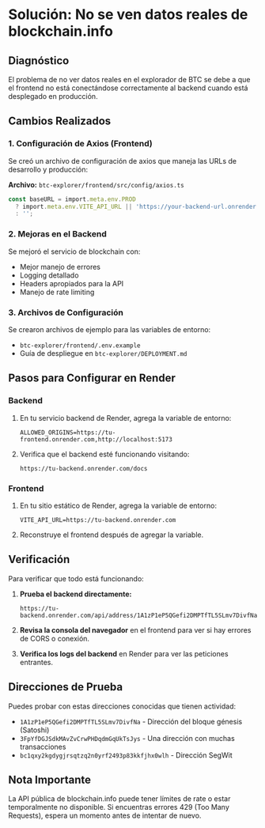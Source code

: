 # Solución: No se ven datos reales de blockchain.info

## Diagnóstico

El problema de no ver datos reales en el explorador de BTC se debe a que el frontend no está conectándose correctamente al backend cuando está desplegado en producción.

## Cambios Realizados

### 1. Configuración de Axios (Frontend)

Se creó un archivo de configuración de axios que maneja las URLs de desarrollo y producción:

**Archivo:** `btc-explorer/frontend/src/config/axios.ts`

```typescript
const baseURL = import.meta.env.PROD 
  ? import.meta.env.VITE_API_URL || 'https://your-backend-url.onrender.com'
  : '';
```

### 2. Mejoras en el Backend

Se mejoró el servicio de blockchain con:
- Mejor manejo de errores
- Logging detallado
- Headers apropiados para la API
- Manejo de rate limiting

### 3. Archivos de Configuración

Se crearon archivos de ejemplo para las variables de entorno:
- `btc-explorer/frontend/.env.example`
- Guía de despliegue en `btc-explorer/DEPLOYMENT.md`

## Pasos para Configurar en Render

### Backend

1. En tu servicio backend de Render, agrega la variable de entorno:
   ```
   ALLOWED_ORIGINS=https://tu-frontend.onrender.com,http://localhost:5173
   ```

2. Verifica que el backend esté funcionando visitando:
   ```
   https://tu-backend.onrender.com/docs
   ```

### Frontend

1. En tu sitio estático de Render, agrega la variable de entorno:
   ```
   VITE_API_URL=https://tu-backend.onrender.com
   ```

2. Reconstruye el frontend después de agregar la variable.

## Verificación

Para verificar que todo está funcionando:

1. **Prueba el backend directamente:**
   ```
   https://tu-backend.onrender.com/api/address/1A1zP1eP5QGefi2DMPTfTL5SLmv7DivfNa
   ```

2. **Revisa la consola del navegador** en el frontend para ver si hay errores de CORS o conexión.

3. **Verifica los logs del backend** en Render para ver las peticiones entrantes.

## Direcciones de Prueba

Puedes probar con estas direcciones conocidas que tienen actividad:

- `1A1zP1eP5QGefi2DMPTfTL5SLmv7DivfNa` - Dirección del bloque génesis (Satoshi)
- `3FpYfDGJSdkMAvZvCrwPHDqdmGqUkTsJys` - Una dirección con muchas transacciones
- `bc1qxy2kgdygjrsqtzq2n0yrf2493p83kkfjhx0wlh` - Dirección SegWit

## Nota Importante

La API pública de blockchain.info puede tener límites de rate o estar temporalmente no disponible. Si encuentras errores 429 (Too Many Requests), espera un momento antes de intentar de nuevo.